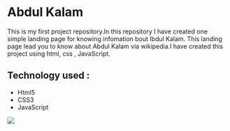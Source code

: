 # Abdul Kalam

This is my first project repository.In this repository I have created one simple landing page for knowing infomation bout Ibdul Kalam. This landing page lead you to know about Abdul Kalam via wikipedia.I have created this project using html, css , JavaScript.

## Technology used :

- Html5
- CSS3
- JavaScript

![](https://github.com/prasanth023/Abdul-kalam-landing-page/blob/main/img/AbdulKalam.png?raw=true)
